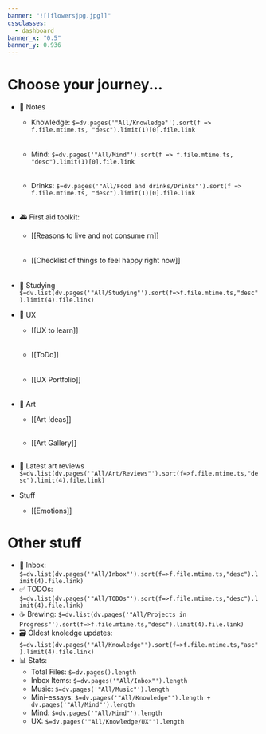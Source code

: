 ```yaml
---
banner: "![[flowersjpg.jpg]]"
cssclasses:
  - dashboard
banner_x: "0.5"
banner_y: 0.936
---
```

# Choose your journey...

- 📝 Notes
	- Knowledge: `$=dv.pages('"All/Knowledge"').sort(f => f.file.mtime.ts, "desc").limit(1)[0].file.link`  
	######
	- Mind: `$=dv.pages('"All/Mind"').sort(f => f.file.mtime.ts, "desc").limit(1)[0].file.link` 
	######
	- Drinks: `$=dv.pages('"All/Food and drinks/Drinks"').sort(f => f.file.mtime.ts, "desc").limit(1)[0].file.link` 
	<br>
- 🚑 First aid toolkit:
	- [[Reasons to live and not consume rn]]
	######
	-  [[Checklist of things to feel happy right now]]
	######
- 📖 Studying
`$=dv.list(dv.pages('"All/Studying"').sort(f=>f.file.mtime.ts,"desc").limit(4).file.link)`
	
- 📲 UX
	- [[UX to learn]]
	######
	- [[ToDo]]
	######
	- [[UX Portfolio]]
	######
- 🎨 Art
	- [[Art !deas]]
	##
	- [[Art Gallery]]
	##
- 🧾 Latest art reviews
`$=dv.list(dv.pages('"All/Art/Reviews"').sort(f=>f.file.mtime.ts,"desc").limit(4).file.link)`
- Stuff
	- [[Emotions]]

# Other stuff

- 📮 Inbox: 
`$=dv.list(dv.pages('"All/Inbox"').sort(f=>f.file.mtime.ts,"desc").limit(4).file.link)`
- ✅ TODOs: 
`$=dv.list(dv.pages('"All/TODOs"').sort(f=>f.file.mtime.ts,"desc").limit(4).file.link)`
- ☕ Brewing:
`$=dv.list(dv.pages('"All/Projects in Progress"').sort(f=>f.file.mtime.ts,"desc").limit(4).file.link)`
- 🗃️ Oldest knoledge updates: 
	`$=dv.list(dv.pages('"All/Knowledge"').sort(f=>f.file.mtime.ts,"asc").limit(4).file.link)`
- 📊 Stats:
	- Total Files: `$=dv.pages().length` 
	- Inbox Items: `$=dv.pages('"All/Inbox"').length`
	- Music: `$=dv.pages('"All/Music"').length`
	- Mini-essays: `$=dv.pages('"All/Knowledge"').length + dv.pages('"All/Mind"').length`
	- Mind: `$=dv.pages('"All/Mind"').length`
	- UX: `$=dv.pages('"All/Knowledge/UX"').length`